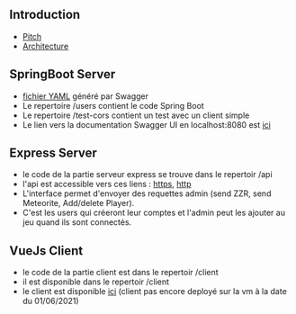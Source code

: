 ## Introduction
- [Pitch](https://forge.univ-lyon1.fr/m1if13/m1if13-2021/-/blob/master/pitch.md)
- [Architecture](https://forge.univ-lyon1.fr/m1if13/m1if13-2021/-/blob/master/archi.png)

## SpringBoot Server 
- [fichier YAML](https://forge.univ-lyon1.fr/p1400298/m1if13-2021/-/raw/feature/TP2/users-api.yaml) généré par Swagger
- Le repertoire /users contient le code Spring Boot
- Le repertoire /test-cors contient un test avec un client simple
- Le lien vers la documentation Swagger UI en localhost:8080 est [ici](http://localhost:8080/swagger-ui/index.html?configUrl=/users-api/swagger-config)

## Express Server
- le code de la partie serveur express se trouve dans le repertoir /api
- l'api est accessible vers ces liens : [https](https://192.168.75.9/game/), [http](http://192.168.75.9:3376/)
- L'interface permet d'envoyer des requettes admin (send ZZR, send Meteorite, Add/delete Player).
- C'est les users qui créeront leur comptes et l'admin peut les ajouter au jeu quand ils sont connectés.

## VueJs Client

- le code de la partie client est dans le repertoir /client
- il est disponible dans le repertoir /client
- le client est disponible [ici](https://192.168.75.9/) (client pas encore deployé sur la vm à la date du 01/06/2021)
